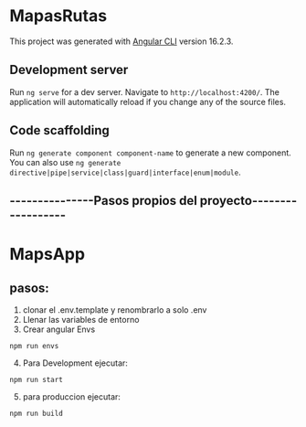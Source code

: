 # MapasRutas

This project was generated with [Angular CLI](https://github.com/angular/angular-cli) version 16.2.3.

## Development server

Run `ng serve` for a dev server. Navigate to `http://localhost:4200/`. The application will automatically reload if you change any of the source files.

## Code scaffolding

Run `ng generate component component-name` to generate a new component. You can also use `ng generate directive|pipe|service|class|guard|interface|enum|module`.

## ---------------Pasos propios del proyecto------------------
# MapsApp

## pasos:
1. clonar el .env.template y renombrarlo a solo .env
2. Llenar las variables de entorno
3. Crear angular Envs 

```
npm run envs
```
4. Para Development ejecutar:
```
npm run start
```

5. para produccion ejecutar:
```
npm run build
```
